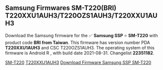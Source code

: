 <h2>Samsung Firmwares SM-T220(BRI) T220XXU1AUH3/T220OZS1AUH3/T220XXU1AUH3</h2>
Download the Samsung firmware for the ✅ <strong>Samsung SSP </strong> ⭐ <strong>SM-T220</strong> with product code <strong>BRI</strong> <strong> from Taiwan</strong>. This firmware has version number PDA <strong>T220XXU1AUH3</strong> and CSC T220OZS1AUH3. The operating system of this firmware is Android R , with build date 2021-08-31. Changelist <strong>22351182</strong>.


[SM-T220](https://samfirm.shop/samsung/model/SM-T220)
[T220XXU1AUH3](https://samfirm.shop/samsung/pda/T220XXU1AUH3)
[Download Firmware Samsung SSP SM-T220](https://samfirm.shop/samsung/firmware/452717)
